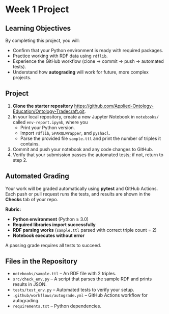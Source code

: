 # Week 1 Project

## Learning Objectives
By completing this project, you will:

- Confirm that your Python environment is ready with required packages.
- Practice working with RDF data using `rdflib`.
- Experience the GitHub workflow (clone → commit → push → automated tests).
- Understand how **autograding** will work for future, more complex projects.

## Project
1. **Clone the starter repository** https://github.com/Applied-Ontology-Education/Ontology-Tradecraft.git.  
2. In your local repository, create a new Jupyter Notebook in `notebooks/` called `env-report.ipynb`, where you
   - Print your Python version.
   - Import `rdflib`, `SPARQLWrapper`, and `pyshacl`.
   - Parse the provided file `sample.ttl` and print the number of triples it contains.  
3. Commit and push your notebook and any code changes to GitHub.  
4. Verify that your submission passes the automated tests; if not, return to step 2. 

## Automated Grading
Your work will be graded automatically using **pytest** and GitHub Actions. Each push or pull request runs the tests, and results are shown in the **Checks** tab of your repo.

**Rubric:**
- **Python environment** (Python ≥ 3.0)  
- **Required libraries import successfully** 
- **RDF parsing works** (`sample.ttl` parsed with correct triple count = 2)   
- **Notebook executes without error**   

A passing grade requires all tests to succeed.

## Files in the Repository
- `notebooks/sample.ttl` – An RDF file with 2 triples.  
- `src/check_env.py` – A script that parses the sample RDF and prints results in JSON.  
- `tests/test_env.py` – Automated tests to verify your setup.  
- `.github/workflows/autograde.yml` – GitHub Actions workflow for autograding.  
- `requirements.txt` – Python dependencies.